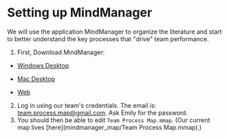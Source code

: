 # Setting up MindManager
We will use the application MindManager to organize the literature and start to better understand the key processes that "drive" team performance.

1. First, Download MindManager:

- [Windows Desktop](https://urldefense.com/v3/__https://www.mindmanager.com/mm-win-exe__;!!IBzWLUs!U2AFBspIH-bEQ1Gewua4mpgLUlZtXP7fn2vbcwKPJbGZc8m-uyButCJ9sxAr5vco_mFeXcCwzYZQ3jolcmwIri_Yhww$)

- [Mac Desktop](https://urldefense.com/v3/__https://www.mindmanager.com/mm-mac-dmg__;!!IBzWLUs!U2AFBspIH-bEQ1Gewua4mpgLUlZtXP7fn2vbcwKPJbGZc8m-uyButCJ9sxAr5vco_mFeXcCwzYZQ3jolcmwIJYK4Hpo$)

- [Web](https://urldefense.com/v3/__https://app.mindmanager.com__;!!IBzWLUs!U2AFBspIH-bEQ1Gewua4mpgLUlZtXP7fn2vbcwKPJbGZc8m-uyButCJ9sxAr5vco_mFeXcCwzYZQ3jolcmwI4x6rCFI$)

2. Log in using our team's credentials. The email is: <team.process.map@gmail.com>. Ask Emily for the password.
3. You should then be able to edit `Team Process Map.mmap`. (Our current map lives [here](mindmanager_map/Team Process Map.mmap).)
